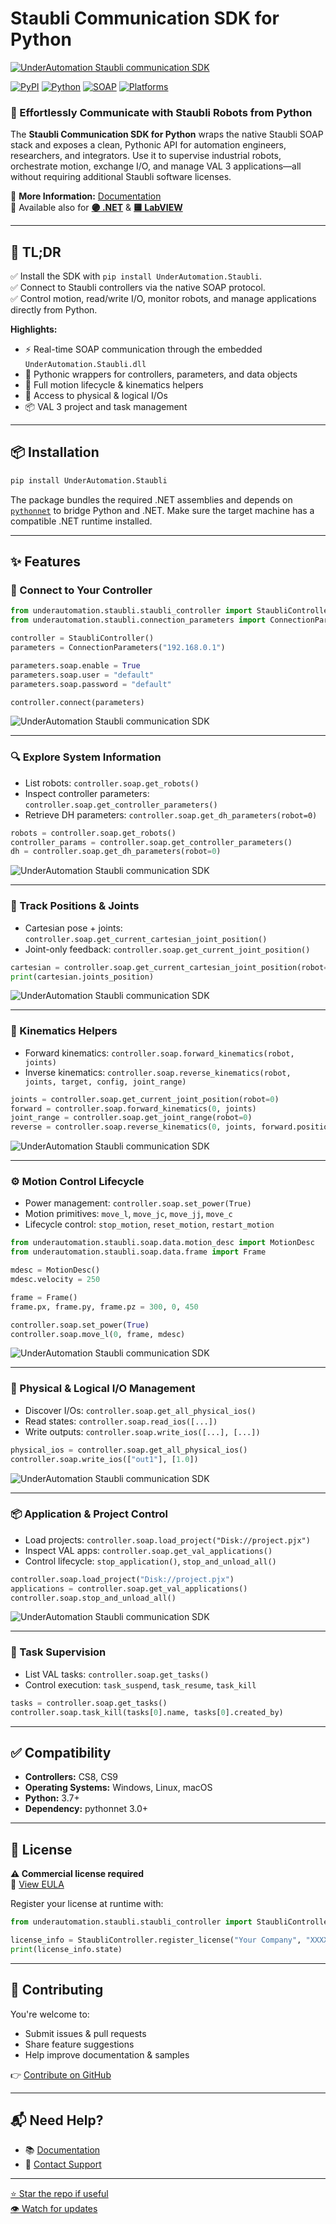 # Staubli Communication SDK for Python

[![UnderAutomation Staubli communication SDK](https://raw.githubusercontent.com/underautomation/Staubli.NET/refs/heads/main/.github/assets/banner.png)](https://underautomation.com)

[![PyPI](https://img.shields.io/pypi/dm/UnderAutomation.Staubli?label=PyPI%20Downloads&logo=pypi)](https://pypi.org/project/UnderAutomation.Staubli/)
[![Python](https://img.shields.io/badge/Python-3.7+-blue)](#)
[![SOAP](https://img.shields.io/badge/Protocol-SOAP-orange)](#)
[![Platforms](https://img.shields.io/badge/OS-Windows%20%7C%20Linux%20%7C%20macOS-informational)](#)

### 🤖 Effortlessly Communicate with Staubli Robots from Python

The **Staubli Communication SDK for Python** wraps the native Staubli SOAP stack and exposes a clean, Pythonic API for automation engineers, researchers, and integrators. Use it to supervise industrial robots, orchestrate motion, exchange I/O, and manage VAL 3 applications—all without requiring additional Staubli software licenses.

🔗 **More Information:** [Documentation](https://underautomation.com/Staubli/documentation/get-started-python)  
🔗 Available also for **[🟣 .NET](https://github.com/underautomation/Staubli.NET)** & **[🟨 LabVIEW](https://github.com/underautomation/Staubli.vi)**

---

## 🚀 TL;DR

✅ Install the SDK with `pip install UnderAutomation.Staubli`.  
✅ Connect to Staubli controllers via the native SOAP protocol.  
✅ Control motion, read/write I/O, monitor robots, and manage applications directly from Python.

**Highlights:**

- ⚡ Real-time SOAP communication through the embedded `UnderAutomation.Staubli.dll`
- 🐍 Pythonic wrappers for controllers, parameters, and data objects
- 🔁 Full motion lifecycle & kinematics helpers
- 📡 Access to physical & logical I/Os
- 📦 VAL 3 project and task management

---

## 📦 Installation

```bash
pip install UnderAutomation.Staubli
```

The package bundles the required .NET assemblies and depends on [`pythonnet`](https://github.com/pythonnet/pythonnet) to bridge Python and .NET. Make sure the target machine has a compatible .NET runtime installed.

---

## ✨ Features

### 🔌 Connect to Your Controller

```python
from underautomation.staubli.staubli_controller import StaubliController
from underautomation.staubli.connection_parameters import ConnectionParameters

controller = StaubliController()
parameters = ConnectionParameters("192.168.0.1")

parameters.soap.enable = True
parameters.soap.user = "default"
parameters.soap.password = "default"

controller.connect(parameters)
```

![UnderAutomation Staubli communication SDK](https://raw.githubusercontent.com/underautomation/Staubli.NET/refs/heads/main/.github/assets/Connect.jpg)

---

### 🔍 Explore System Information

- List robots: `controller.soap.get_robots()`
- Inspect controller parameters: `controller.soap.get_controller_parameters()`
- Retrieve DH parameters: `controller.soap.get_dh_parameters(robot=0)`

```python
robots = controller.soap.get_robots()
controller_params = controller.soap.get_controller_parameters()
dh = controller.soap.get_dh_parameters(robot=0)
```

![UnderAutomation Staubli communication SDK](https://raw.githubusercontent.com/underautomation/Staubli.NET/refs/heads/main/.github/assets/ControllerInfo.jpg)

---

### 📍 Track Positions & Joints

- Cartesian pose + joints: `controller.soap.get_current_cartesian_joint_position()`
- Joint-only feedback: `controller.soap.get_current_joint_position()`

```python
cartesian = controller.soap.get_current_cartesian_joint_position(robot=0)
print(cartesian.joints_position)
```

![UnderAutomation Staubli communication SDK](https://raw.githubusercontent.com/underautomation/Staubli.NET/refs/heads/main/.github/assets/CurrentPosition.jpg)

---

### 🧠 Kinematics Helpers

- Forward kinematics: `controller.soap.forward_kinematics(robot, joints)`
- Inverse kinematics: `controller.soap.reverse_kinematics(robot, joints, target, config, joint_range)`

```python
joints = controller.soap.get_current_joint_position(robot=0)
forward = controller.soap.forward_kinematics(0, joints)
joint_range = controller.soap.get_joint_range(robot=0)
reverse = controller.soap.reverse_kinematics(0, joints, forward.position, forward.config, joint_range)
```

![UnderAutomation Staubli communication SDK](https://raw.githubusercontent.com/underautomation/Staubli.NET/refs/heads/main/.github/assets/Kinematics.jpg)

---

### ⚙️ Motion Control Lifecycle

- Power management: `controller.soap.set_power(True)`
- Motion primitives: `move_l`, `move_jc`, `move_jj`, `move_c`
- Lifecycle control: `stop_motion`, `reset_motion`, `restart_motion`

```python
from underautomation.staubli.soap.data.motion_desc import MotionDesc
from underautomation.staubli.soap.data.frame import Frame

mdesc = MotionDesc()
mdesc.velocity = 250

frame = Frame()
frame.px, frame.py, frame.pz = 300, 0, 450

controller.soap.set_power(True)
controller.soap.move_l(0, frame, mdesc)
```

![UnderAutomation Staubli communication SDK](https://raw.githubusercontent.com/underautomation/Staubli.NET/refs/heads/main/.github/assets/Motion.jpg)

---

### 📡 Physical & Logical I/O Management

- Discover I/Os: `controller.soap.get_all_physical_ios()`
- Read states: `controller.soap.read_ios([...])`
- Write outputs: `controller.soap.write_ios([...], [...])`

```python
physical_ios = controller.soap.get_all_physical_ios()
controller.soap.write_ios(["out1"], [1.0])
```

![UnderAutomation Staubli communication SDK](https://raw.githubusercontent.com/underautomation/Staubli.NET/refs/heads/main/.github/assets/PhysicalIos.jpg)

---

### 📦 Application & Project Control

- Load projects: `controller.soap.load_project("Disk://project.pjx")`
- Inspect VAL apps: `controller.soap.get_val_applications()`
- Control lifecycle: `stop_application()`, `stop_and_unload_all()`

```python
controller.soap.load_project("Disk://project.pjx")
applications = controller.soap.get_val_applications()
controller.soap.stop_and_unload_all()
```

![UnderAutomation Staubli communication SDK](https://raw.githubusercontent.com/underautomation/Staubli.NET/refs/heads/main/.github/assets/ValApplications.jpg)

---

### 🔁 Task Supervision

- List VAL tasks: `controller.soap.get_tasks()`
- Control execution: `task_suspend`, `task_resume`, `task_kill`

```python
tasks = controller.soap.get_tasks()
controller.soap.task_kill(tasks[0].name, tasks[0].created_by)
```

---

## ✅ Compatibility

- **Controllers:** CS8, CS9
- **Operating Systems:** Windows, Linux, macOS
- **Python:** 3.7+
- **Dependency:** pythonnet 3.0+

---

## 📜 License

**⚠️ Commercial license required**  
🔗 [View EULA](https://underautomation.com/Staubli/eula)

Register your license at runtime with:

```python
from underautomation.staubli.staubli_controller import StaubliController

license_info = StaubliController.register_license("Your Company", "XXXX-XXXX")
print(license_info.state)
```

---

## 🤝 Contributing

You're welcome to:

- Submit issues & pull requests
- Share feature suggestions
- Help improve documentation & samples

👉 [Contribute on GitHub](https://github.com/underautomation/Staubli.py)

---

## 📬 Need Help?

- 📚 [Documentation](https://underautomation.com/Staubli/documentation)
- 📩 [Contact Support](https://underautomation.com/contact)

---

[⭐ Star the repo if useful](https://github.com/underautomation/Staubli.py/stargazers)  
[👁️ Watch for updates](https://github.com/underautomation/Staubli.py/watchers)
